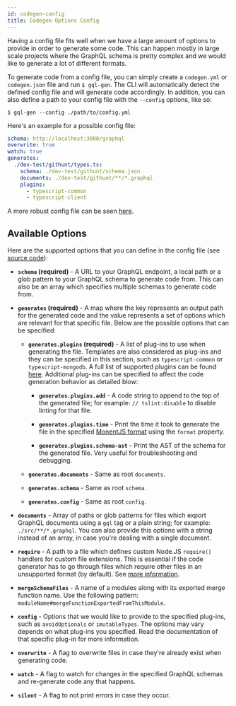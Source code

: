 ```yaml
---
id: codegen-config
title: Codegen Options Config
---
```


Having a config file fits well when we have a large amount of options to provide in order to generate some code. This can happen mostly in large scale projects where the GraphQL schema is pretty complex and we would like to generate a lot of different formats.

To generate code from a config file, you can simply create a `codegen.yml` or `codegen.json` file and run `$ gql-gen`. The CLI will automatically detect the defined config file and will generate code accordingly. In addition, you can also define a path to your config file with the `--config` options, like so:

    $ gql-gen --config ./path/to/config.yml

Here's an example for a possible config file:

```yml
schema: http://localhost:3000/graphql
overwrite: true
watch: true
generates:
  ./dev-test/githunt/types.ts:
    schema: ./dev-test/githunt/schema.json
    documents: ./dev-test/githunt/**/*.graphql
    plugins:
      - typescript-common
      - typescript-client
```

A more robust config file can be seen [here](https://github.com/dotansimha/graphql-code-generator/blob/70003040cfc3bf01a3d8eea9d4b2b5adec4ef77a/dev-test/codegen.yml).

## Available Options

Here are the supported options that you can define in the config file (see [source code](https://github.com/dotansimha/graphql-code-generator/blob/70003040cfc3bf01a3d8eea9d4b2b5adec4ef77a/packages/graphql-codegen-core/src/new-types.ts#L36)):

- **`schema` (required)** - A URL to your GraphQL endpoint, a local path or a glob pattern to your GraphQL schema to generate code from. This can also be an array which specifies multiple schemas to generate code from.

- **`generates` (required)** - A map where the key represents an output path for the generated code and the value represents a set of options which are relevant for that specific file. Below are the possible options that can be specified:

  - **`generates.plugins` (required)** - A list of plug-ins to use when generating the file. Templates are also considered as plug-ins and they can be specified in this section, such as `typescript-common` or `typescript-mongodb`. A full list of supported plugins can be found [here](../plugins). Additional plug-ins can be specified to affect the code generation behavior as detailed blow:

    - **`generates.plugins.add`** - A code string to append to the top of the generated file; for example: `// tslint:disable` to disable linting for that file.

    - **`generates.plugins.time`** - Print the time it took to generate the file in the specified [MonentJS format](https://momentjs.com/) using the `format` property.

    - **`generates.plugins.schema-ast`** - Print the AST of the schema for the generated file. Very useful for troubleshooting and debugging.

  - **`generates.documents`** - Same as root `documents`.

  - **`generates.schema`** - Same as root `schema`.

  - **`generates.config`** - Same as root `config`.

- **`documents`** - Array of paths or glob patterns for files which export GraphQL documents using a `gql` tag or a plain string; for example: `./src/**/*.graphql`. You can also provide this options with a string instead of an array, in case you're dealing with a single document.

- **`require`** - A path to a file which defines custom Node.JS `require()` handlers for custom file extensions. This is essential if the code generator has to go through files which require other files in an unsupported format (by default). See [more information](https://gist.github.com/jamestalmage/df922691475cff66c7e6).

- **`mergeSchemaFiles`** - A name of a modules along with its exported merge function name. Use the following pattern: `moduleName#mergeFunctionExportedFromThisModule`.

- **`config`** - Options that we would like to provide to the specified plug-ins, such as `avoidOptionals` or `imutableTypes`. The options may vary depends on what plug-ins you specified. Read the documentation of that specific plug-in for more information.

- **`overwrite`** - A flag to overwrite files in case they're already exist when generating code.

- **`watch`** - A flag to watch for changes in the specified GraphQL schemas and re-generate code any that happens.

- **`silent`** - A flag to not print errors in case they occur.
